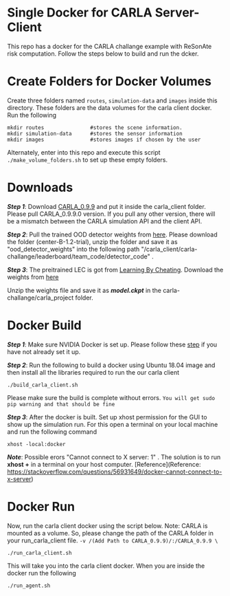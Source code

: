 # Single Docker for CARLA Server-Client

This repo has a docker for the CARLA challange example with ReSonAte risk computation. Follow the steps below to build and run the dcker.

# Create Folders for Docker Volumes
Create three folders named ```routes```, ```simulation-data``` and ```images``` inside this directory. These folders are the data volumes for the carla client docker. Run the following

```
mkdir routes               #stores the scene information.
mkdir simulation-data      #stores the sensor information
mkdir images               #stores images if chosen by the user
```
Alternately, enter into this repo and execute this script ```./make_volume_folders.sh``` to set up these empty folders.

# Downloads

***Step 1***: Download [CARLA_0.9.9](https://github.com/carla-simulator/carla/releases/tag/0.9.9/) and put it inside the carla_client folder. Please pull CARLA_0.9.9.0 version. If you pull any other version, there will be a mismatch between the CARLA simulation API and the client API.

***Step 2***: Pull the trained OOD detector weights from [here](https://vanderbilt365-my.sharepoint.com/:f:/g/personal/shreyas_ramakrishna_vanderbilt_edu/EvZqbV90bY1HmSCofd6A1m0BTlqrPBzOF1gy4vDvAt4KUQ?e=LnHlx6). Please download the folder (center-B-1.2-trial), unzip the folder and save it as "ood_detector_weights" into the following path "/carla_client/carla-challange/leaderboard/team_code/detector_code" .

***Step 3***: The preitrained LEC is got from [Learning By Cheating](https://github.com/bradyz/2020_CARLA_challenge). Download the weights from [here](https://vanderbilt365-my.sharepoint.com/:u:/g/personal/shreyas_ramakrishna_vanderbilt_edu/ETRBzI7Ai3VJt9zL7yPnJO4Bi5zYvgggreiY2CG68f8s8A?e=nGJIQl)

Unzip the weights file and save it as ***model.ckpt*** in the carla-challange/carla_project folder. 

# Docker Build

***Step 1***: Make sure NVIDIA Docker is set up. Please follow these [step](https://docs.nvidia.com/datacenter/cloud-native/container-toolkit/install-guide.html#installation-guide) if you have not already set it up.

***Step 2***: Run the following to build a docker using Ubuntu 18.04 image and then install all the libraries required to run the our carla client

```
./build_carla_client.sh
```
Please make sure the build is complete without errors. ```You will get sudo pip warning and that should be fine```

***Step 3***: After the docker is built. Set up xhost permission for the GUI to show up the simulation run. For this open a terminal on your local machine and run the following command 

```
xhost -local:docker
```
***Note***: Possible erors "Cannot connect to X server: 1" . The solution is to run **xhost +** in a terminal on your host computer.  [Reference](Reference: https://stackoverflow.com/questions/56931649/docker-cannot-connect-to-x-server)

# Docker Run

Now, run the carla client docker using the script below. Note: CARLA is mounted as a volume. So, please change the path of the CARLA folder in your run_carla_client file. ```-v /(Add Path to CARLA_0.9.9)/:/CARLA_0.9.9 \```

```
./run_carla_client.sh
```  
This will take you into the carla client docker. When you are inside the docker run the following

```
./run_agent.sh
``` 
